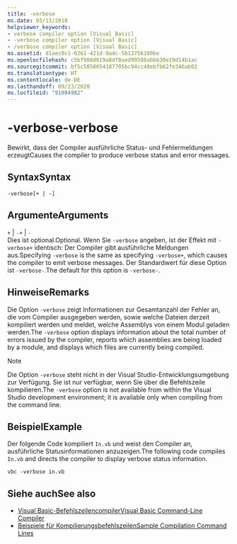 ```yaml
---
title: -verbose
ms.date: 03/13/2018
helpviewer_keywords:
- verbose compiler option [Visual Basic]
- -verbose compiler option [Visual Basic]
- /verbose compiler option [Visual Basic]
ms.assetid: d1aec0c1-0261-421d-9adc-5b13756100be
ms.openlocfilehash: c5bf988d819a8df8aed99588abbb30e19d14b1ac
ms.sourcegitcommit: bf5c5850654187705bc94cc40ebfb62fe346ab02
ms.translationtype: HT
ms.contentlocale: de-DE
ms.lasthandoff: 09/23/2020
ms.locfileid: "91084982"
---
```

# <a name="-verbose"></a><span data-ttu-id="6746d-102">-verbose</span><span class="sxs-lookup"><span data-stu-id="6746d-102">-verbose</span></span>

<span data-ttu-id="6746d-103">Bewirkt, dass der Compiler ausführliche Status- und Fehlermeldungen erzeugt</span><span class="sxs-lookup"><span data-stu-id="6746d-103">Causes the compiler to produce verbose status and error messages.</span></span>  
  
## <a name="syntax"></a><span data-ttu-id="6746d-104">Syntax</span><span class="sxs-lookup"><span data-stu-id="6746d-104">Syntax</span></span>  
  
```console  
-verbose[+ | -]  
```  
  
## <a name="arguments"></a><span data-ttu-id="6746d-105">Argumente</span><span class="sxs-lookup"><span data-stu-id="6746d-105">Arguments</span></span>  

 <span data-ttu-id="6746d-106">`+` &#124; `-`</span><span class="sxs-lookup"><span data-stu-id="6746d-106">`+` &#124; `-`</span></span>  
 <span data-ttu-id="6746d-107">Dies ist optional.</span><span class="sxs-lookup"><span data-stu-id="6746d-107">Optional.</span></span> <span data-ttu-id="6746d-108">Wenn Sie `-verbose` angeben, ist der Effekt mit `-verbose+` identisch: Der Compiler gibt ausführliche Meldungen aus.</span><span class="sxs-lookup"><span data-stu-id="6746d-108">Specifying `-verbose` is the same as specifying `-verbose+`, which causes the compiler to emit verbose messages.</span></span> <span data-ttu-id="6746d-109">Der Standardwert für diese Option ist `-verbose-`.</span><span class="sxs-lookup"><span data-stu-id="6746d-109">The default for this option is `-verbose-`.</span></span>  
  
## <a name="remarks"></a><span data-ttu-id="6746d-110">Hinweise</span><span class="sxs-lookup"><span data-stu-id="6746d-110">Remarks</span></span>  

 <span data-ttu-id="6746d-111">Die Option `-verbose` zeigt Informationen zur Gesamtanzahl der Fehler an, die vom Compiler ausgegeben werden, sowie welche Dateien derzeit kompiliert werden und meldet, welche Assemblys von einem Modul geladen werden.</span><span class="sxs-lookup"><span data-stu-id="6746d-111">The `-verbose` option displays information about the total number of errors issued by the compiler, reports which assemblies are being loaded by a module, and displays which files are currently being compiled.</span></span>  
  
> [!NOTE]
> <span data-ttu-id="6746d-112">Die Option `-verbose` steht nicht in der Visual Studio-Entwicklungsumgebung zur Verfügung. Sie ist nur verfügbar, wenn Sie über die Befehlszeile kompilieren.</span><span class="sxs-lookup"><span data-stu-id="6746d-112">The `-verbose` option is not available from within the Visual Studio development environment; it is available only when compiling from the command line.</span></span>  
  
## <a name="example"></a><span data-ttu-id="6746d-113">Beispiel</span><span class="sxs-lookup"><span data-stu-id="6746d-113">Example</span></span>  

 <span data-ttu-id="6746d-114">Der folgende Code kompiliert `In.vb` und weist den Compiler an, ausführliche Statusinformationen anzuzeigen.</span><span class="sxs-lookup"><span data-stu-id="6746d-114">The following code compiles `In.vb` and directs the compiler to display verbose status information.</span></span>  
  
```console  
vbc -verbose in.vb  
```  
  
## <a name="see-also"></a><span data-ttu-id="6746d-115">Siehe auch</span><span class="sxs-lookup"><span data-stu-id="6746d-115">See also</span></span>

- [<span data-ttu-id="6746d-116">Visual Basic-Befehlszeilencompiler</span><span class="sxs-lookup"><span data-stu-id="6746d-116">Visual Basic Command-Line Compiler</span></span>](index.md)
- [<span data-ttu-id="6746d-117">Beispiele für Kompilierungsbefehlszeilen</span><span class="sxs-lookup"><span data-stu-id="6746d-117">Sample Compilation Command Lines</span></span>](sample-compilation-command-lines.md)
